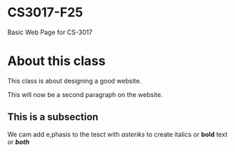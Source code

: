 # CS3017-F25
Basic Web Page for CS-3017

# About this class
This class is about designing a good website.

This will now be a second paragraph on the website.

## This is a subsection
We cam add e,phasis to the tesct with *asteriks* to create italics or **bold** text or ***both***
